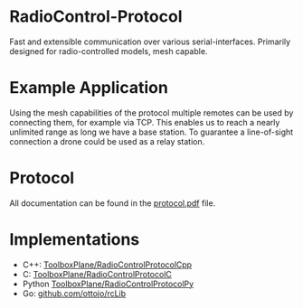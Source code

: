 # RadioControl-Protocol
Fast and extensible communication over various serial-interfaces. Primarily designed for radio-controlled models, mesh capable.

# Example Application
Using the mesh capabilities of the protocol multiple remotes can be used by connecting them, for example via TCP. This enables us to reach a nearly unlimited range as long we have a base station. To guarantee a line-of-sight connection a drone could be used as a relay station.

# Protocol
All documentation can be found in the [protocol.pdf](https://github.com/aul12/RcViech/blob/master/protocol.pdf) file.


# Implementations
 * C++: [ToolboxPlane/RadioControlProtocolCpp](https://github.com/ToolboxPlane/RadioControlProtocolCpp)
 * C: [ToolboxPlane/RadioControlProtocolC](https://github.com/ToolboxPlane/RadioControlProtocolC)
 * Python [ToolboxPlane/RadioControlProtocolPy](https://github.com/ToolboxPlane/RadioControlProtocolPy)
 * Go: [github.com/ottojo/rcLib](https://github.com/ottojo/rcLib)
